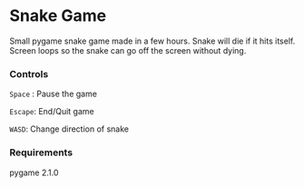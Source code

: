 # Snake Game

Small pygame snake game made in a few hours. Snake will die if it hits itself. Screen loops so the snake can go off the screen without dying.

### Controls

`Space` : Pause the game

`Escape`: End/Quit game

`WASD`: Change direction of snake

### Requirements

pygame 2.1.0